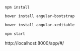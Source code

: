 
```
npm install
```
```
bower install angular-bootstrap
```
```
bower install angular-xeditable 
```
```
npm start
```

http://localhost:8000/app/#/
